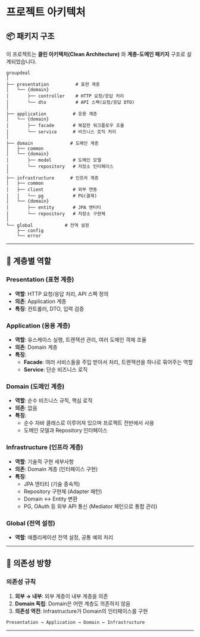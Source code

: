 # 프로젝트 아키텍처

## 📦 패키지 구조
이 프로젝트는 **클린 아키텍처(Clean Architecture)** 와 **계층-도메인 패키지** 구조로 설계되었습니다.

```
groupdeal
│
├── presentation          # 표현 계층
│   └── {domain}
│       ├── controller    # HTTP 요청/응답 처리
│       └── dto           # API 스팩(요청/응답 DTO)
│
├── application          # 응용 계층
│   └── {domain}
│       ├── facade       # 복잡한 워크플로우 조율
│       └── service      # 비즈니스 로직 처리
│
├── domain              # 도메인 계층
│   ├── common
│   └── {domain}
│       ├── model        # 도메인 모델
│       └── repository   # 저장소 인터페이스
│
├── infrastructure      # 인프라 계층
│   ├── common
│   ├── client           # 외부 연동
│   │   └── pg           # PG(결제)
│   └── {domain}
│       ├── entity       # JPA 엔티티
│       └── repository   # 저장소 구현체
│
└── global            # 전역 설정
    ├── config
    └── error
```

---

## 🎯 계층별 역할

### Presentation (표현 계층)
- **역할**: HTTP 요청/응답 처리, API 스펙 정의
- **의존**: Application 계층
- **특징**: 컨트롤러, DTO, 입력 검증

### Application (응용 계층)
- **역할**: 유스케이스 실행, 트랜잭션 관리, 여러 도메인 객체 조율
- **의존**: Domain 계층
- **특징**:
    - **Facade**: 여러 서비스들을 주입 받아서 처리, 트랜잭션을 하나로 묶어주는 역할
    - **Service**: 단순 비즈니스 로직

### Domain (도메인 계층)
- **역할**: 순수 비즈니스 규칙, 핵심 로직
- **의존**: 없음
- **특징**:
    - 순수 자바 클래스로 이루어져 있으며 프로젝트 전반에서 사용
    - 도메인 모델과 Repository 인터페이스

### Infrastructure (인프라 계층)
- **역할**: 기술적 구현 세부사항
- **의존**: Domain 계층 (인터페이스 구현)
- **특징**:
    - JPA 엔티티 (기술 종속적)
    - Repository 구현체 (Adapter 패턴)
    - Domain ↔ Entity 변환
    - PG, OAuth 등 외부 API 통신 (Mediator 패턴으로 통합 관리)

### Global (전역 설정)
- **역할**: 애플리케이션 전역 설정, 공통 예외 처리

---

## 🔄 의존성 방향

### 의존성 규칙
1. **외부 → 내부**: 외부 계층이 내부 계층을 의존
2. **Domain 독립**: Domain은 어떤 계층도 의존하지 않음
3. **의존성 역전**: Infrastructure가 Domain의 인터페이스를 구현

```
Presentation → Application → Domain ← Infrastructure
```
---